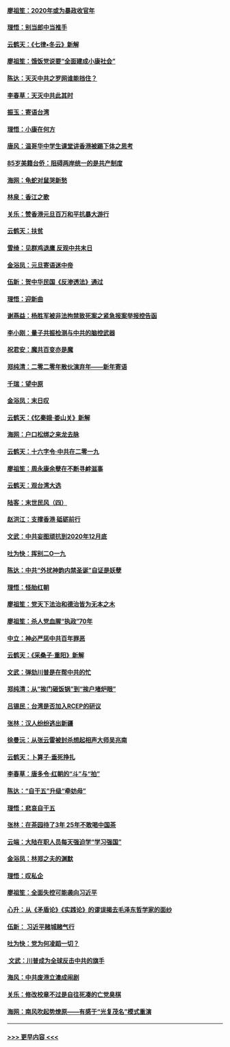 #### [廖祖笙：2020年或为暴政收官年](../pages/nsc993/n11768216.md?t=01050655) 
#### [理悟：别当郎中当推手](../pages/nsc993/n11768243.md?t=01050655) 
#### [云鹤天：《七律▪冬云》新解](../pages/nsc993/n11768204.md?t=01050655) 
#### [廖祖笙：饿饭党说要“全面建成小康社会”](../pages/nsc993/n11767482.md?t=01050655) 
#### [陈达：天灭中共之罗网谁能挡住？](../pages/nsc993/n11767465.md?t=01050655) 
#### [李春草：天灭中共此其时](../pages/nsc993/n11767452.md?t=01050655) 
#### [振玉：寄语台湾](../pages/nsc993/n11767432.md?t=01050655) 
#### [理悟：小康在何方](../pages/nsc993/n11767394.md?t=01050655) 
#### [唐风：温哥华中学生课堂讲香港被踢下体之思考](../pages/nsc993/n11766848.md?t=01050655) 
#### [85岁美籍台侨：阻碍两岸统一的是共产制度](../pages/nsc993/n11765043.md?t=01050655) 
#### [海网：龟蛇对鼠哭新愁](../pages/nsc993/n11764895.md?t=01050655) 
#### [林泉：香江之歌](../pages/nsc993/n11764415.md?t=01050655) 
#### [关乐：赞香港元旦百万和平抗暴大游行](../pages/nsc993/n11764382.md?t=01050655) 
#### [云鹤天：扶贫](../pages/nsc993/n11764245.md?t=01050655) 
#### [雪绮：见群鸡退鹰  反观中共末日](../pages/nsc993/n11762112.md?t=01050655) 
#### [金浴凤：元旦寄语迷中帝](../pages/nsc993/n11761788.md?t=01050655) 
#### [伍新：贺中华民国《反渗透法》通过](../pages/nsc993/n11761994.md?t=01050655) 
#### [理悟：迎新曲](../pages/nsc993/n11761152.md?t=01050655) 
#### [谢燕益：杨胜军被非法拘禁致死案之紧急报案举报控告函](../pages/nsc993/n11756134.md?t=01050655) 
#### [李小刚：量子共振检测与中共的脑控武器](../pages/nsc993/n11754518.md?t=01050655) 
#### [祝君安：魔共百变亦是魔](../pages/nsc993/n11754469.md?t=01050655) 
#### [郑纯清：二零二零年散伙演弃年——新年寄语](../pages/nsc993/n11754195.md?t=01050655) 
#### [千瑞：望中原](../pages/nsc993/n11754159.md?t=01050655) 
#### [金浴凤：末日叹](../pages/nsc993/n11752359.md?t=01050655) 
#### [云鹤天：《忆秦娥‧娄山关》新解](../pages/nsc993/n11752348.md?t=01050655) 
#### [海网：户口松绑之来龙去脉](../pages/nsc993/n11752328.md?t=01050655) 
#### [云鹤天：十六字令‧中共在二零一九](../pages/nsc993/n11752305.md?t=01050655) 
#### [廖祖笙：周永康余孽在不断寻衅滋事](../pages/nsc993/n11751013.md?t=01050655) 
#### [云鹤天：观台湾大选](../pages/nsc993/n11751007.md?t=01050655) 
#### [陆客：末世民风（四）](../pages/nsc993/n11749203.md?t=01050655) 
#### [赵洪江：支撑香港 砥砺前行](../pages/nsc993/n11748482.md?t=01050655) 
#### [文武：中共妄图顽抗到2020年12月底](../pages/nsc993/n11748446.md?t=01050655) 
#### [吐为快：挥别二O一九](../pages/nsc993/n11748411.md?t=01050655) 
#### [陈达：中共“外扰神韵内禁圣诞”自证是妖孽](../pages/nsc993/n11748226.md?t=01050655) 
#### [理悟：怪胎红朝](../pages/nsc993/n11748206.md?t=01050655) 
#### [廖祖笙：党天下法治和德治皆为无本之木](../pages/nsc993/n11748135.md?t=01050655) 
#### [廖祖笙：杀人党血腥“执政”70年](../pages/nsc993/n11745144.md?t=01050655) 
#### [中立：神必严惩中共百年罪恶](../pages/nsc993/n11744970.md?t=01050655) 
#### [云鹤天：《采桑子‧重阳》新解](../pages/nsc993/n11744948.md?t=01050655) 
#### [文武：弹劾川普是在帮中共的忙](../pages/nsc993/n11744758.md?t=01050655) 
#### [郑纯清：从“挨门砸饭锅”到“挨户堵炉眼”](../pages/nsc993/n11744745.md?t=01050655) 
#### [吕锡民：台湾是否加入RCEP的研议](../pages/nsc993/n11744701.md?t=01050655) 
#### [张林：汉人纷纷逃出新疆](../pages/nsc993/n11743530.md?t=01050655) 
#### [徐曼沅：从张云雷被封杀想起相声大师吴兆南](../pages/nsc993/n11741816.md?t=01050655) 
#### [云鹤天：卜算子‧垂死挣扎](../pages/nsc993/n11739956.md?t=01050655) 
#### [李春草：唐多令‧红朝的“斗”与“拍”](../pages/nsc993/n11739830.md?t=01050655) 
#### [陈达：“自干五”升级“牵妨母”](../pages/nsc993/n11739724.md?t=01050655) 
#### [理悟：悲哀自干五](../pages/nsc993/n11739547.md?t=01050655) 
#### [张林：在茶园待了3年 25年不敢喝中国茶](../pages/nsc993/n11739240.md?t=01050655) 
#### [云端：大陆在职人员每天强迫学“学习强国”](../pages/nsc993/n11738735.md?t=01050655) 
#### [金浴凤：林郑之夫的渊默](../pages/nsc993/n11737735.md?t=01050655) 
#### [理悟：叹私企](../pages/nsc993/n11737715.md?t=01050655) 
#### [廖祖笙：全面失控可能袭向习近平](../pages/nsc993/n11737704.md?t=01050655) 
#### [心升：从《矛盾论》《实践论》的谬误揭去毛泽东哲学家的面纱](../pages/nsc993/n11736962.md?t=01050655) 
#### [伍新： 习近平赌城赌气行](../pages/nsc993/n11736929.md?t=01050655) 
#### [吐为快：党为何凌蹈一切？](../pages/nsc993/n11736915.md?t=01050655) 
#### [ 文武：川普成为全球反击中共的旗手](../pages/nsc993/n11736882.md?t=01050655) 
#### [海风：中共废港立澳成闹剧](../pages/nsc993/n11735857.md?t=01050655) 
#### [关乐：修改校章不过是自往死凑的亡党臭棋](../pages/nsc993/n11735097.md?t=01050655) 
#### [海网：南风吹起势燎原——有感于“光复茂名”模式重演](../pages/nsc993/n11732308.md?t=01050655) 

----
#### [ >>> 更早内容 <<< ](../indexes/nsc993-earlier.md)
